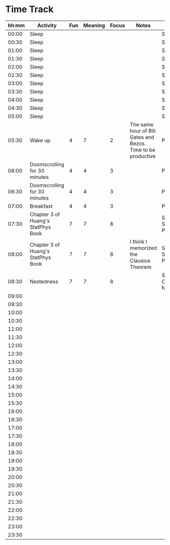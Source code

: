# Time Track
| hh:mm | Activity                           | Fun | Meaning | Focus | Notes                                                        | Type                        |
| ----- | ---------------------------------- | --- | ------- | ----- | ------------------------------------------------------------ | --------------------------- |
| 00:00 | Sleep                              |     |         |       |                                                              | Sleep                       |
| 00:30 | Sleep                              |     |         |       |                                                              | Sleep                       |
| 01:00 | Sleep                              |     |         |       |                                                              | Sleep                       |
| 01:30 | Sleep                              |     |         |       |                                                              | Sleep                       |
| 02:00 | Sleep                              |     |         |       |                                                              | Sleep                       |
| 02:30 | Sleep                              |     |         |       |                                                              | Sleep                       |
| 03:00 | Sleep                              |     |         |       |                                                              | Sleep                       |
| 03:30 | Sleep                              |     |         |       |                                                              | Sleep                       |
| 04:00 | Sleep                              |     |         |       |                                                              | Sleep                       |
| 04:30 | Sleep                              |     |         |       |                                                              | Sleep                       |
| 05:00 | Sleep                              |     |         |       |                                                              | Sleep                       |
| 05:30 | Wake up                            | 4   | 7       | 2     | The same hour of Bill Gates and Bezos. Time to be productive | Personal                    |
| 06:00 | Doomscrolling for 30 minutes       | 4   | 4       | 3     |                                                              | Personal                    |
| 06:30 | Doomscrolling for 30 minutes       | 4   | 4       | 3     |                                                              | Personal                    |
| 07:00 | Breakfast                          | 4   | 4       | 3     |                                                              | Personal                    |
| 07:30 | Chapter 3 of Huang's StatPhys Book | 7   | 7       | 8     |                                                              | Study > Statistical Physics |
| 08:00 | Chapter 3 of Huang's StatPhys Book | 7   | 7       | 8     | I think I memorized the Clausius Theorem                     | Study > Statistical Physics |
| 08:30 | Nestedness                         | 7   | 7       | 8     |                                                              | Study > Complex Netwoks     |
| 09:00 |                                    |     |         |       |                                                              |                             |
| 09:30 |                                    |     |         |       |                                                              |                             |
| 10:00 |                                    |     |         |       |                                                              |                             |
| 10:30 |                                    |     |         |       |                                                              |                             |
| 11:00 |                                    |     |         |       |                                                              |                             |
| 11:30 |                                    |     |         |       |                                                              |                             |
| 12:00 |                                    |     |         |       |                                                              |                             |
| 12:30 |                                    |     |         |       |                                                              |                             |
| 13:00 |                                    |     |         |       |                                                              |                             |
| 13:30 |                                    |     |         |       |                                                              |                             |
| 14:00 |                                    |     |         |       |                                                              |                             |
| 14:30 |                                    |     |         |       |                                                              |                             |
| 15:00 |                                    |     |         |       |                                                              |                             |
| 15:30 |                                    |     |         |       |                                                              |                             |
| 16:00 |                                    |     |         |       |                                                              |                             |
| 16:30 |                                    |     |         |       |                                                              |                             |
| 17:00 |                                    |     |         |       |                                                              |                             |
| 17:30 |                                    |     |         |       |                                                              |                             |
| 18:00 |                                    |     |         |       |                                                              |                             |
| 18:30 |                                    |     |         |       |                                                              |                             |
| 19:00 |                                    |     |         |       |                                                              |                             |
| 19:30 |                                    |     |         |       |                                                              |                             |
| 20:00 |                                    |     |         |       |                                                              |                             |
| 20:30 |                                    |     |         |       |                                                              |                             |
| 21:00 |                                    |     |         |       |                                                              |                             |
| 21:30 |                                    |     |         |       |                                                              |                             |
| 22:00 |                                    |     |         |       |                                                              |                             |
| 22:30 |                                    |     |         |       |                                                              |                             |
| 23:00 |                                    |     |         |       |                                                              |                             |
| 23:30 |                                    |     |         |       |                                                              |                             |
